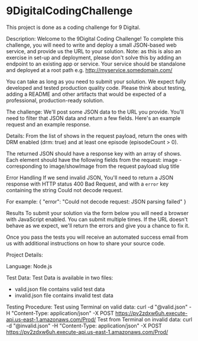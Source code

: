 # 9DigitalCodingChallenge
This project is done as a coding challenge for 9 Digital.

Description:
Welcome to the 9Digital Coding Challenge! To complete this challenge, you will need to write and deploy a small JSON-based web service, and provide us the URL to your solution. Note: as this is also an exercise in set-up and deployment, please don't solve this by adding an endpoint to an existing app or service. Your service should be standalone and deployed at a root path e.g. http://myservice.somedomain.com/

You can take as long as you need to submit your solution. We expect fully developed and tested production quality code. Please think about testing, adding a README and other artifacts that would be expected of a professional, production-ready solution.

The challenge:
We'll post some JSON data to the URL you provide. You'll need to filter that JSON data and return a few fields. Here's an example request and an example response.

Details:
From the list of shows in the request payload, return the ones with DRM enabled (drm: true) and at least one episode (episodeCount > 0).

The returned JSON should have a response key with an array of shows. Each element should have the following fields from the request:
image - corresponding to image/showImage from the request payload
slug
title

Error Handling
If we send invalid JSON, You'll need to return a JSON response with HTTP status 400 Bad Request, and with a `error` key containing the string Could not decode request. 

For example:
{
    "error": "Could not decode request: JSON parsing failed"
}

Results
To submit your solution via the form below you will need a browser with JavaScript enabled.
You can submit multiple times. If the URL doesn't behave as we expect, we'll return the errors and give you a chance to fix it.

Once you pass the tests you will receive an automated success email from us with additional instructions on how to share your source code.

Project Details:

Language: Node.js

Test Data:
Test Data is available in two files:
- valid.json file contains valid test data
- invalid.json file contains invalid test data

Testing Procedure:
Test using Terminal on valid data: curl -d "@valid.json" -H "Content-Type: application/json" -X POST https://pv2zdxw6uh.execute-api.us-east-1.amazonaws.com/Prod/
Test from Terminal on invalid data: curl -d "@invalid.json" -H "Content-Type: application/json" -X POST https://pv2zdxw6uh.execute-api.us-east-1.amazonaws.com/Prod/
